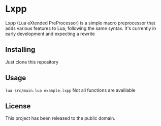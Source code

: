 # Lxpp
Lxpp (Lua eXtended PreProcessor) is a simple macro preprocessor that adds various features to Lua, following the same syntax. It's currently in early development and expecting a rewrite
## Installing
Just clone this repository
## Usage
`lua src/main.lua example.lxpp`
Not all functions are availiable
## License
This project has been released to the public domain.
